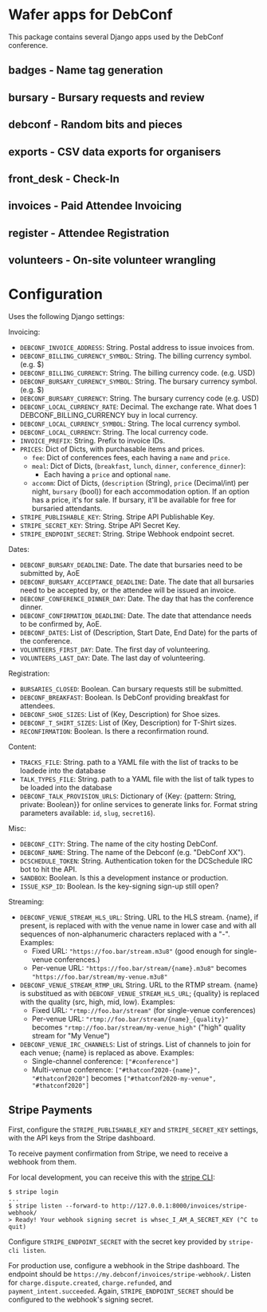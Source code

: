 # Wafer apps for DebConf

This package contains several Django apps used by the DebConf
conference.

## badges - Name tag generation

## bursary - Bursary requests and review

## debconf - Random bits and pieces

## exports - CSV data exports for organisers

## front\_desk - Check-In

## invoices - Paid Attendee Invoicing

## register - Attendee Registration

## volunteers - On-site volunteer wrangling

# Configuration

Uses the following Django settings:

Invoicing:

* `DEBCONF_INVOICE_ADDRESS`: String. Postal address to issue invoices from.
* `DEBCONF_BILLING_CURRENCY_SYMBOL`: String. The billing currency symbol. (e.g. $)
* `DEBCONF_BILLING_CURRENCY`: String. The billing currency code. (e.g.  USD)
* `DEBCONF_BURSARY_CURRENCY_SYMBOL`: String. The bursary currency symbol. (e.g. $)
* `DEBCONF_BURSARY_CURRENCY`: String. The bursary currency code (e.g.  USD)
* `DEBCONF_LOCAL_CURRENCY_RATE`: Decimal. The exchange rate. What does 1 DEBCONF_BILLING_CURRENCY buy in local currency.
* `DEBCONF_LOCAL_CURRENCY_SYMBOL`: String. The local currency symbol.
* `DEBCONF_LOCAL_CURRENCY`: String. The local currency code.
* `INVOICE_PREFIX`: String. Prefix to invoice IDs.
* `PRICES`: Dict of Dicts, with purchasable items and prices.
  * `fee`: Dict of conferences fees, each having a `name` and `price`.
  * `meal`: Dict of Dicts, (`breakfast`, `lunch`, `dinner`, `conference_dinner`):
    * Each having a `price` and optional `name`.
  * `accomm`: Dict of Dicts, (`description` (String), `price` (Decimal/int) per night, `bursary` (bool)) for each accommodation option. If an option has a price, it's for sale. If bursary, it'll be available for free for bursaried attendants.
* `STRIPE_PUBLISHABLE_KEY`: String. Stripe API Publishable Key.
* `STRIPE_SECRET_KEY`: String. Stripe API Secret Key.
* `STRIPE_ENDPOINT_SECRET`: String. Stripe Webhook endpoint secret.

Dates:

* `DEBCONF_BURSARY_DEADLINE`: Date. The date that bursaries need to be submitted by, AoE
* `DEBCONF_BURSARY_ACCEPTANCE_DEADLINE`: Date. The date that all bursaries need to be accepted by, or the attendee will be issued an invoice.
* `DEBCONF_CONFERENCE_DINNER_DAY`: Date. The day that has the conference dinner.
* `DEBCONF_CONFIRMATION_DEADLINE`: Date. The date that attendance needs to be confirmed by, AoE.
* `DEBCONF_DATES`: List of (Description, Start Date, End Date) for the parts of the conference.
* `VOLUNTEERS_FIRST_DAY`: Date. The first day of volunteering.
* `VOLUNTEERS_LAST_DAY`: Date. The last day of volunteering.

Registration:

* `BURSARIES_CLOSED`: Boolean. Can bursary requests still be submitted.
* `DEBCONF_BREAKFAST`: Boolean. Is DebConf providing breakfast for attendees.
* `DEBCONF_SHOE_SIZES`: List of (Key, Description) for Shoe sizes.
* `DEBCONF_T_SHIRT_SIZES`: List of (Key, Description) for T-Shirt sizes.
* `RECONFIRMATION`: Boolean. Is there a reconfirmation round.

Content:

* `TRACKS_FILE`: String. path to a YAML file with the list of tracks to be loadede into the database
* `TALK_TYPES_FILE`: String. path to a YAML file with the list of talk types to be loaded into the database
* `DEBCONF_TALK_PROVISION_URLS`: Dictionary of {Key: {pattern: String, private: Boolean}} for online services to generate links for. Format string parameters available: `id`, `slug`, `secret16`).

Misc:

* `DEBCONF_CITY`: String. The name of the city hosting DebConf.
* `DEBCONF_NAME`: String. The name of the Debconf (e.g. "DebConf XX").
* `DCSCHEDULE_TOKEN`: String. Authentication token for the DCSchedule IRC bot to hit the API.
* `SANDBOX`: Boolean. Is this a development instance or production.
* `ISSUE_KSP_ID`: Boolean. Is the key-signing sign-up still open?

Streaming:

* `DEBCONF_VENUE_STREAM_HLS_URL`: String. URL to the HLS stream. {name}, if
  present, is replaced with with the venue name in lower case and with all
  sequences of non-alphanumeric characters replaced with a "-". Examples:
  - Fixed URL: `"https://foo.bar/stream.m3u8"` (good enough for single-venue
    conferences.)
  - Per-venue URL: `"https://foo.bar/stream/{name}.m3u8"` becomes
    `"https://foo.bar/stream/my-venue.m3u8"`
* `DEBCONF_VENUE_STREAM_RTMP_URL` String. URL to the RTMP stream. {name} is
  substitued as with `DEBCONF_VENUE_STREAM_HLS_URL`; {quality} is replaced with
  the quality (src, high, mid, low). Examples:
  - Fixed URL: `"rtmp://foo.bar/stream"` (for single-venue conferences)
  - Per-venue URL: `"rtmp://foo.bar/stream/{name}_{quality}"` becomes
    `"rtmp://foo.bar/stream/my-venue_high"` ("high" quality stream for "My
    Venue")
* `DEBCONF_VENUE_IRC_CHANNELS`: List of strings. List of channels to join for
  each venue; {name} is replaced as above. Examples:
  - Single-channel conference: `["#conference"]`
  - Multi-venue conference: `["#thatconf2020-{name}",  "#thatconf2020"]`
    becomes `["#thatconf2020-my-venue", "#thatconf2020"]`

## Stripe Payments

First, configure the `STRIPE_PUBLISHABLE_KEY` and `STRIPE_SECRET_KEY`
settings, with the API keys from the Stripe dashboard.

To receive payment confirmation from Stripe, we need to receive a
webhook from them.

For local development, you can receive this with the [stripe
CLI](https://github.com/stripe/stripe-cli):

```
$ stripe login
...
$ stripe listen --forward-to http://127.0.0.1:8000/invoices/stripe-webhook/
> Ready! Your webhook signing secret is whsec_I_AM_A_SECRET_KEY (^C to quit)
```

Configure `STRIPE_ENDPOINT_SECRET` with the secret key provided by
`stripe-cli listen`.

For production use, configure a webhook in the Stripe dashboard.
The endpoint should be `https://my.debconf/invoices/stripe-webhook/`.
Listen for `charge.dispute.created`,  `charge.refunded`, and
`payment_intent.succeeded`.
Again, `STRIPE_ENDPOINT_SECRET` should be configured to the webhook's
signing secret.

